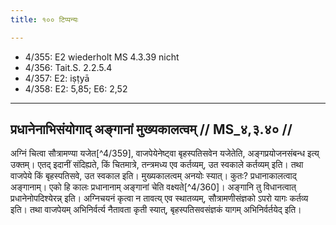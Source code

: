```yaml
---
title: १०० टिप्पन्यः

---
```

- 4/355: E2 wiederholt MS 4.3.39 nicht
- 4/356: Tait.S. 2.2.5.4
- 4/357: E2: iṣṭyā
- 4/358: E2: 5,85; E6: 2,52

____________________________________________


## प्रधानेनाभिसंयोगाद् अङ्गानां मुख्यकालत्वम् // MS_४,३.४० //

अग्निं चित्वा सौत्रामण्या यजेत[^4/359], वाजपेयेनेष्ट्वा बृहस्पतिसवेन यजेतेति, अङ्गप्रयोजनसंबन्ध इत्य् उक्तम्। एतद् इदानीं संदिह्यते, किं चितमात्रे, तन्त्रमध्य एव कर्तव्यम्, उत स्वकाले कर्तव्यम् इति। तथा वाजपेये किं बृहस्पतिसवे, उत स्वकाल इति। मुख्यकालत्वम् अनयोः स्यात्। कुतः? प्रधानाकालत्वाद् अङ्गानाम्। एको हि कालः प्रधानानाम् अङ्गानां चेति वक्ष्यते[^4/360]। अङ्गानि तु विधानत्वात् प्रधानेनोपदिश्येरन्न् इति। अग्निचयनं कृत्वा न तावत्य् एव स्थातव्यम्, सौत्रामणीसंज्ञको ऽपरो यागः कर्तव्य इति। तथा वाजपेयम् अभिनिर्वर्त्य नैतावता कृती स्यात्, बृहस्पतिसवसंज्ञकं यागम् अभिनिर्वर्तयेद् इति।
